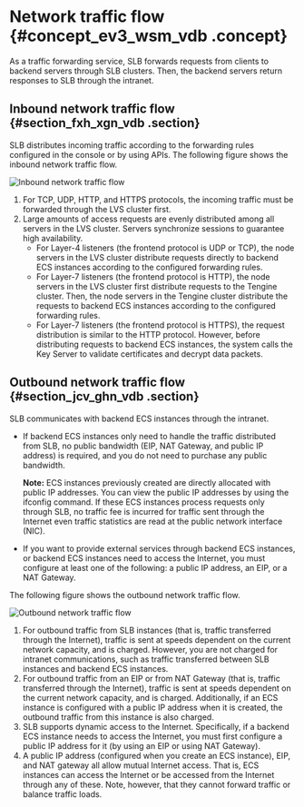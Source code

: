 # Network traffic flow {#concept_ev3_wsm_vdb .concept}

As a traffic forwarding service, SLB forwards requests from clients to backend servers through SLB clusters. Then, the backend servers return responses to SLB through the intranet.

## Inbound network traffic flow {#section_fxh_xgn_vdb .section}

SLB distributes incoming traffic according to the forwarding rules configured in the console or by using APIs. The following figure shows the inbound network traffic flow.

![](../DNSLB11827830/images/2333_en-US.png "Inbound network traffic flow")

1.  For TCP, UDP, HTTP, and HTTPS protocols, the incoming traffic must be forwarded through the LVS cluster first.
2.  Large amounts of access requests are evenly distributed among all servers in the LVS cluster. Servers synchronize sessions to guarantee high availability.
    -   For Layer-4 listeners \(the frontend protocol is UDP or TCP\), the node servers in the LVS cluster distribute requests directly to backend ECS instances according to the configured forwarding rules.
    -   For Layer-7 listeners \(the frontend protocol is HTTP\), the node servers in the LVS cluster first distribute requests to the Tengine cluster. Then, the node servers in the Tengine cluster distribute the requests to backend ECS instances according to the configured forwarding rules.
    -   For Layer-7 listeners \(the frontend protocol is HTTPS\), the request distribution is similar to the HTTP protocol. However, before distributing requests to backend ECS instances, the system calls the Key Server to validate certificates and decrypt data packets.

## Outbound network traffic flow {#section_jcv_ghn_vdb .section}

SLB communicates with backend ECS instances through the intranet.

-   If backend ECS instances only need to handle the traffic distributed from SLB, no public bandwidth \(EIP, NAT Gateway, and public IP address\) is required, and you do not need to purchase any public bandwidth.

    **Note:** ECS instances previously created are directly allocated with public IP addresses. You can view the public IP addresses by using the ifconfig command. If these ECS instances process requests only through SLB, no traffic fee is incurred for traffic sent through the Internet even traffic statistics are read at the public network interface \(NIC\).

-   If you want to provide external services through backend ECS instances, or backend ECS instances need to access the Internet, you must configure at least one of the following: a public IP address, an EIP, or a NAT Gateway.

The following figure shows the outbound network traffic flow.

![](../DNSLB11827830/images/2335_en-US.png "Outbound network traffic flow")

1.  For outbound traffic from SLB instances \(that is, traffic transferred through the Internet\), traffic is sent at speeds dependent on the current network capacity, and is charged. However, you are not charged for intranet communications, such as traffic transferred between SLB instances and backend ECS instances.
2.  For outbound traffic from an EIP or from NAT Gateway \(that is, traffic transferred through the Internet\), traffic is sent at speeds dependent on the current network capacity, and is charged. Additionally, if an ECS instance is configured with a public IP address when it is created, the outbound traffic from this instance is also charged.
3.  SLB supports dynamic access to the Internet. Specifically, if a backend ECS instance needs to access the Internet, you must first configure a public IP address for it \(by using an EIP or using NAT Gateway\).
4.  A public IP address \(configured when you create an ECS instance\), EIP, and NAT gateway all allow mutual Internet access. That is, ECS instances can access the Internet or be accessed from the Internet through any of these. Note, however, that they cannot forward traffic or balance traffic loads.

